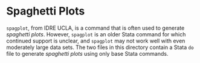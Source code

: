 # Spaghetti Plots

`spagplot`, from IDRE UCLA, is a command that is often used to generate *spaghetti plots*. However, `spagplot` is an older Stata command for which continued support is unclear, and `spagplot` may not work well with even moderately large data sets. The two files in this directory contain a Stata `do` file to generate *spaghetti plots* using only base Stata commands. 




